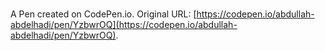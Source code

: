 # 

A Pen created on CodePen.io. Original URL: [https://codepen.io/abdullah-abdelhadi/pen/YzbwrOQ](https://codepen.io/abdullah-abdelhadi/pen/YzbwrOQ).

